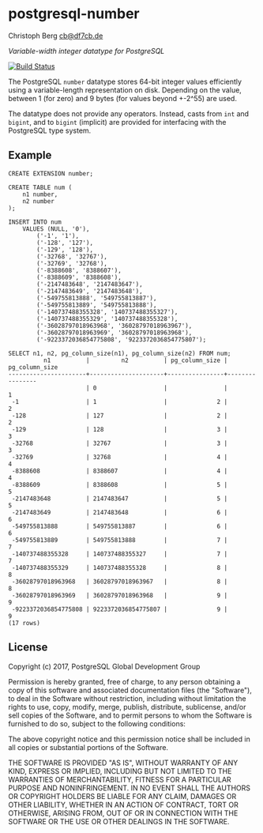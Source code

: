 postgresql-number
=================
Christoph Berg <cb@df7cb.de>

*Variable-width integer datatype for PostgreSQL*

[![Build Status](https://travis-ci.org/ChristophBerg/postgresql-number.svg?branch=master)](https://travis-ci.org/ChristophBerg/postgresql-number)

The PostgreSQL `number` datatype stores 64-bit integer values efficiently using
a variable-length representation on disk. Depending on the value, between 1
(for zero) and 9 bytes (for values beyond +-2^55) are used.

The datatype does not provide any operators. Instead, casts from `int` and
`bigint`, and to `bigint` (implicit) are provided for interfacing with the
PostgreSQL type system.

Example
-------
```
CREATE EXTENSION number;

CREATE TABLE num (
	n1 number,
	n2 number
);

INSERT INTO num
	VALUES (NULL, '0'),
		('-1', '1'),
		('-128', '127'),
		('-129', '128'),
		('-32768', '32767'),
		('-32769', '32768'),
		('-8388608', '8388607'),
		('-8388609', '8388608'),
		('-2147483648', '2147483647'),
		('-2147483649', '2147483648'),
		('-549755813888', '549755813887'),
		('-549755813889', '549755813888'),
		('-140737488355328', '140737488355327'),
		('-140737488355329', '140737488355328'),
		('-36028797018963968', '36028797018963967'),
		('-36028797018963969', '36028797018963968'),
		('-9223372036854775808', '9223372036854775807');

SELECT n1, n2, pg_column_size(n1), pg_column_size(n2) FROM num;
          n1          |         n2          | pg_column_size | pg_column_size
----------------------+---------------------+----------------+----------------
                      | 0                   |                |              1
 -1                   | 1                   |              2 |              2
 -128                 | 127                 |              2 |              2
 -129                 | 128                 |              3 |              3
 -32768               | 32767               |              3 |              3
 -32769               | 32768               |              4 |              4
 -8388608             | 8388607             |              4 |              4
 -8388609             | 8388608             |              5 |              5
 -2147483648          | 2147483647          |              5 |              5
 -2147483649          | 2147483648          |              6 |              6
 -549755813888        | 549755813887        |              6 |              6
 -549755813889        | 549755813888        |              7 |              7
 -140737488355328     | 140737488355327     |              7 |              7
 -140737488355329     | 140737488355328     |              8 |              8
 -36028797018963968   | 36028797018963967   |              8 |              8
 -36028797018963969   | 36028797018963968   |              9 |              9
 -9223372036854775808 | 9223372036854775807 |              9 |              9
(17 rows)
```

License
-------
Copyright (c) 2017, PostgreSQL Global Development Group

Permission is hereby granted, free of charge, to any person obtaining a copy
of this software and associated documentation files (the "Software"), to deal
in the Software without restriction, including without limitation the rights
to use, copy, modify, merge, publish, distribute, sublicense, and/or sell
copies of the Software, and to permit persons to whom the Software is
furnished to do so, subject to the following conditions:

The above copyright notice and this permission notice shall be included in all
copies or substantial portions of the Software.

THE SOFTWARE IS PROVIDED "AS IS", WITHOUT WARRANTY OF ANY KIND, EXPRESS OR
IMPLIED, INCLUDING BUT NOT LIMITED TO THE WARRANTIES OF MERCHANTABILITY,
FITNESS FOR A PARTICULAR PURPOSE AND NONINFRINGEMENT. IN NO EVENT SHALL THE
AUTHORS OR COPYRIGHT HOLDERS BE LIABLE FOR ANY CLAIM, DAMAGES OR OTHER
LIABILITY, WHETHER IN AN ACTION OF CONTRACT, TORT OR OTHERWISE, ARISING FROM,
OUT OF OR IN CONNECTION WITH THE SOFTWARE OR THE USE OR OTHER DEALINGS IN THE
SOFTWARE.
